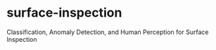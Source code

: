# surface-inspection
Classification, Anomaly Detection, and Human Perception for Surface Inspection
